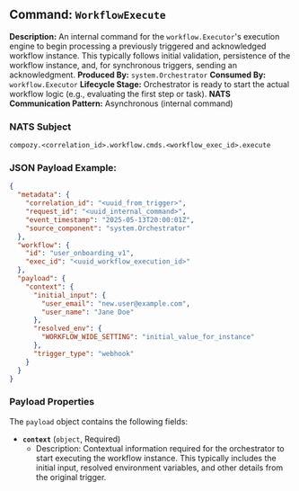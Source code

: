 ## Command: `WorkflowExecute`

**Description:** An internal command for the `workflow.Executor`'s execution engine to begin processing a previously triggered and acknowledged workflow instance. This typically follows initial validation, persistence of the workflow instance, and, for synchronous triggers, sending an acknowledgment.
**Produced By:** `system.Orchestrator` 
**Consumed By:** `workflow.Executor` 
**Lifecycle Stage:** Orchestrator is ready to start the actual workflow logic (e.g., evaluating the first step or task).
**NATS Communication Pattern:** Asynchronous (internal command)

### NATS Subject

`compozy.<correlation_id>.workflow.cmds.<workflow_exec_id>.execute`

### JSON Payload Example:

```json
{
  "metadata": {
    "correlation_id": "<uuid_from_trigger>",
    "request_id": "<uuid_internal_command>",
    "event_timestamp": "2025-05-13T20:00:01Z",
    "source_component": "system.Orchestrator"
  },
  "workflow": {
    "id": "user_onboarding_v1",
    "exec_id": "<uuid_workflow_execution_id>"
  },
  "payload": {
    "context": {
      "initial_input": {
        "user_email": "new.user@example.com",
        "user_name": "Jane Doe"
      },
      "resolved_env": {
        "WORKFLOW_WIDE_SETTING": "initial_value_for_instance"
      },
      "trigger_type": "webhook"
    }
  }
}
```

### Payload Properties

The `payload` object contains the following fields:
-   **`context`** (`object`, Required)
    -   Description: Contextual information required for the orchestrator to start executing the workflow instance. This typically includes the initial input, resolved environment variables, and other details from the original trigger. 
